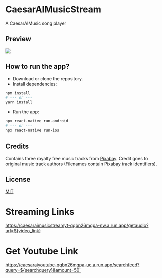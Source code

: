 # CaesarAIMusicStream
A CaesarAIMusic song player

## Preview

![](media/CaesarAIMusicStream.gif)

## How to run the app?

- Download or clone the repository.
- Install dependencies:
```bash
npm install
# --- or ---
yarn install
```
- Run the app:
```bash
npx react-native run-android
# --- or ---
npx react-native run-ios
```

## Credits

Contains three royalty free music tracks from [Pixabay](https://pixabay.com/music/). Credit goes to original music track authors (Filenames contain Pixabay track identifiers).

## License

[MIT](LICENSE)

# Streaming Links
https://caesaraimusicstreamyt-qqbn26mgpa-nw.a.run.app/getaudio?url=${video_link}

# Get Youtube Link
https://caesaraiyoutube-qqbn26mgpa-uc.a.run.app/searchfeed?query=${searchquery}&amount=50`
